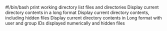 #!/bin/bash
print working directory
list files and directories
Display current directory contents in a long format
Display current directory contents, including hidden files
Display current directory contents in Long format with user and group IDs displayed numerically and hidden files 
